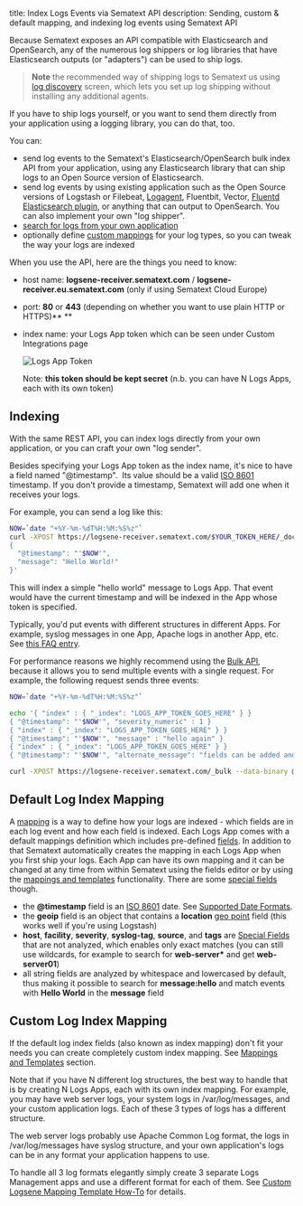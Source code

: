 title: Index Logs Events via Sematext API
description: Sending, custom & default mapping, and indexing log events using Sematext API

Because Sematext exposes an API compatible with Elasticsearch and OpenSearch, any of the numerous log shippers or log libraries that have Elasticsearch outputs (or "adapters") can be used to ship logs. 

> **Note** the recommended way of shipping logs to Sematext us using [log discovery](/docs/logs/discovery/intro/) screen, which lets you set up log shipping without installing any additional agents.

If you have to ship logs yourself, or you want to send them directly from your application using a logging library, you can do that, too.

You can:
  - send log events to the Sematext's Elasticsearch/OpenSearch bulk index API from your application, using
    any Elasticsearch library that can ship logs to an Open Source version of Elasticsearch.
  - send log events by using existing application such as the Open Source versions of Logstash or Filebeat, [Logagent](/docs/logagent), Fluentbit, Vector, [Fluentd Elasticsearch plugin](https://github.com/uken/fluent-plugin-elasticsearch), or anything that can output to OpenSearch. You can also implement your own "log shipper".
  - [search for logs from your own application](/docs/logs/search-through-the-sematext-api)
  - optionally define [custom mappings](https://docs.opensearch.org/docs/latest/field-types/) for
    your log types, so you can tweak the way your logs are indexed

When you use the API, here are the things you need to know:

  - host name: **logsene-receiver.sematext.com** / **logsene-receiver.eu.sematext.com** (only if using Sematext Cloud Europe)
  - port: **80** or **443** (depending on whether you want to use plain HTTP or HTTPS)**
    **
  - index name: your Logs App token which can be seen under Custom Integrations page
    
    ![Logs App Token](/docs/images/logs/logs-app-token.png)

    Note: **this token should be kept secret** (n.b. you can have N Logs Apps, each with its own token)

## Indexing

With the same REST API, you can index logs directly from your own
application, or you can craft your own "log sender".

Besides specifying your Logs App token as the index name, it's nice
to have a field named "@timestamp".  Its value should be a valid
[ISO 8601](http://en.wikipedia.org/wiki/ISO_8601) timestamp.  If you don't provide a
timestamp, Sematext will add one when it receives your logs.

For example, you can send a log like this:

``` bash
NOW=`date "+%Y-%m-%dT%H:%M:%S%z"`
curl -XPOST https://logsene-receiver.sematext.com/$YOUR_TOKEN_HERE/_doc/ -d '
{
  "@timestamp": "'$NOW'",
  "message": "Hello World!"
}'
```

This will index a simple "hello world" message to Logs App. That event
would have the current timestamp and will be indexed in the App whose token is specified.

Typically, you'd put events with different structures in different
Apps. For example, syslog messages in one App, Apache logs in another App, etc. See [this FAQ entry](/docs/logs/faq/#i-have-multiple-different-log-structures-each-with-a-different-set-of-fields-how-should-i-handle-that).

For performance reasons we highly recommend using the [Bulk API](https://docs.opensearch.org/docs/latest/api-reference/document-apis/bulk/),
because it allows you to send multiple events with a single request. For
example, the following request sends three events:

``` bash
NOW=`date "+%Y-%m-%dT%H:%M:%S%z"`

echo '{ "index" : { "_index": "LOGS_APP_TOKEN_GOES_HERE" } }
{ "@timestamp": "'$NOW'", "severity_numeric" : 1 }
{ "index" : { "_index": "LOGS_APP_TOKEN_GOES_HERE" } }
{ "@timestamp": "'$NOW'", "message" : "hello again" }
{ "index" : { "_index": "LOGS_APP_TOKEN_GOES_HERE" } }
{ "@timestamp": "'$NOW'", "alternate_message": "fields can be added and removed at will" }' > req

curl -XPOST https://logsene-receiver.sematext.com/_bulk --data-binary @req; echo
```

## Default Log Index Mapping

A [mapping](https://docs.opensearch.org/docs/latest/field-types/)
is a way to define how your logs are indexed - which fields are in each log event and how each field is indexed. Each Logs App comes with a default mappings definition which includes pre-defined [fields](/docs/logs/fields/). In addition to that Sematext automatically creates the mapping in each Logs App when you first ship your logs. Each App can have its own mapping and it can be changed at any time from within Sematext using the fields editor or by using the [mappings and templates](/docs/logs/mappings-templates) functionality. There are some [special fields](/docs/tags/common-schema) though.

  - the **@timestamp** field is an
    [ISO 8601](http://en.wikipedia.org/wiki/ISO_8601) date.  See [Supported Date Formats](/docs/logs/supported-date-formats).
  - the **geoip** field is an object that contains a **location** [geo point](https://docs.opensearch.org/docs/latest/data-prepper/pipelines/configuration/processors/geoip/)
    field (this works well if you're using Logstash)
  - **host**, **facility**, **severity**, **syslog-tag**, **source**, and **tags** are
    [Special Fields](/docs/tags/common-schema) that are not analyzed, which enables only exact matches (you can still use wildcards, for example
    to search for **web-server\*** and get **web-server01**)
  - all string fields are analyzed by whitespace and lowercased by
    default, thus making it possible to search for **message:hello** and match events
    with **Hello World** in the **message** field

## Custom Log Index Mapping

If the default log index fields (also known as index mapping) don't fit
your needs you can create completely custom index mapping. See [Mappings and Templates](/docs/logs/mappings-templates) section.

Note that if you have N different log structures, the best way to
handle that is by creating N Logs Apps, each with its own index
mapping. For example, you may have web server logs, your system logs in
/var/log/messages, and your custom application logs. Each of these 3
types of logs has a different structure.

The web server logs probably use Apache Common Log format, the logs in /var/log/messages have syslog
structure, and your own application's logs can be in any format your
application happens to use.

To handle all 3 log formats elegantly simply create 3 separate Logs Management apps and use a different format for
each of them. See [Custom Logsene Mapping Template How-To](https://sematext.com/blog/custom-elasticsearch-index-templates-in-logsene/) for details.
